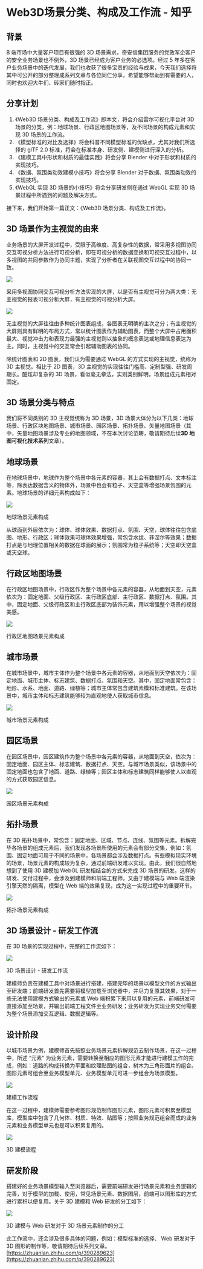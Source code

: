 # Web3D场景分类、构成及工作流 - 知乎
## 背景

B 端市场中大量客户项目有很强的 3D 场景需求，奇安信集团服务的党政军企客户的安全业务场景也不例外，3D 场景已经成为客户业务的必选项。经过 5 年多在客户业务场景中的迭代发展，我们也收获了很多宝贵的经验与成果，今天我们选择将其中可公开的部分整理成系列文章与各位同仁分享，希望能够帮助到有需要的人，同时也欢迎大牛们、砖家们随时指正。

## 分享计划

1.  《Web3D 场景分类、构成及工作流》即本文，将会介绍雷尔可视化平台对 3D 场景的分类，例：地球场景、行政区地图场景等，及不同场景的构成元素和实现 3D 场景的工作流。
2.  《模型标准的对比及选择》将会科普不同模型标准的优缺点，尤其对我们所选择的 glTF 2.0 标准，将会在标准本身、研发侧、建模侧进行深入的分析。
3.  《建模工具中形状和材质的最佳实践》将会分享 Blender 中对于形状和材质的实现技巧。
4.  《数据、氛围类动效建模小技巧》将会分享 Blender 对于数据、氛围类动效的实现技巧。
5.  《WebGL 实现 3D 场景的小技巧》将会分享研发侧在通过 WebGL 实现 3D 场景过程中所遇到的问题及解决方式。

接下来，我们开始第一篇正文：《Web3D 场景分类、构成及工作流》。

## 3D 场景作为主视觉的由来

业务场景的大屏开发过程中，受限于高维度、高复杂性的数据，常采用多视图协同交互可视分析方法进行可视分析，即在可视分析的数据变换和可视交互过程中，以多视图的共同参数作为协同主题，实现了分析者在关联视图交互过程中的协同一致。

![](https://pic1.zhimg.com/v2-d95040d1ba10df4ca29e6ce3089d2600_b.jpg)

采用多视图协同交互可视分析方法实现的大屏，以是否有主视觉可分为两大类：无主视觉的报表可视分析大屏，有主视觉的可视分析大屏。

![](https://pic3.zhimg.com/v2-cb739322a2299d44553986f2549c2922_b.jpg)

无主视觉的大屏往往由多种统计图表组成，各图表无明确的主次之分；有主视觉的大屏则具有鲜明的布局方式，常以统计图表作为辅助图表，而整个大屏中占用面积最大、视觉冲击力和表现力最强的主视觉则以抽象的概念表达或地理信息表达为主。同时，主视觉中的交互常会引起辅助图表的协同。

除统计图表和 2D 图表，我们认为需要通过 WebGL 的方式实现的主视觉，统称为 3D 主视觉。相比于 2D 图表，3D 主视觉的实现往往门槛高、定制型强、研发周期长。酷炫却复杂的 3D 场景，看似毫无章法，实则类别鲜明，场景组成元素相对固定。

## 3D 场景分类与特点

我们将不同类别的 3D 主视觉统称为 3D 场景，3D 场景大体分为以下几类：地球场景、行政区块地图场景、城市场景、园区场景、拓扑场景、矢量地图场景（其中，矢量地图场景涉及专业的地图领域，不在本次讨论范畴，敬请期待后续**3D 地图可视化技术系列**文章）。

## 地球场景

在地球场景中，地球作为整个场景中各元素的容器，其上会有数据打点、文本标注等，除表达数据含义的物体外，场景中也会有粒子、天空盒等增强场景氛围的元素。地球场景的详细元素构成如下：

![](https://pic4.zhimg.com/v2-0426a7df67cd922c13dd9e4bd68c4eef_b.jpg)

地球场景元素构成

从球面到外层依次为：球体、球体效果、数据打点、氛围、天空，球体往往包含底图、地形、行政区；球体效果可球体效果增强，常包含水纹、菲涅尔等效果；数据打点是与地理位置相关的数据在球面的展示；氛围常为粒子系统等；天空即天空盒或天空球。

## 行政区地图场景

在行政区地图场景中，行政区作为整个场景中各元素的容器，从地面到天空，元素依次为：固定地面、父级行政区、主行政区底部、主行政区、数据打点、氛围。其中，固定地面、父级行政区和主行政区底部为装饰元素，用以增强整个场景的视觉美感。

![](https://pic4.zhimg.com/v2-912349c7c8a395b13dcc03095a15143b_b.jpg)

行政区地图场景元素构成

## 城市场景

在城市场景中，城市主体作为整个场景中各元素的容器，从地面到天空依次为：固定地面、城市主体、标志建筑、数据打点、氛围和天空。其中，固定地面常包含：地形、水系、地面、道路、绿植等；城市主体常包含建筑素模和标准建筑。在该场景中，城市主体和标志建筑能够较为直观地使人获取城市信息。

![](https://pic1.zhimg.com/v2-8e40faf09d92013e84835b72c02dd808_b.jpg)

城市场景元素构成

## 园区场景

在园区场景中，园区建筑作为整个场景中各元素的容器，从地面到天空，依次为：固定地面、园区主体、标志建筑、数据打点、天空。与城市场景类似，该场景中的固定地面也包含了地面、道路、绿植等；园区主体和标志建筑同样能够使人以直观的方式获取园区信息。

![](https://pic3.zhimg.com/v2-b3ba3cb4932ec7b9a901fb3e2f8f2daa_b.jpg)

园区场景元素构成

## 拓扑场景

在 3D 拓扑场景中，常包含：固定地面、区域、节点、连线、氛围等元素。拆解完毕各场景的组成元素后，我们发现各场景所使用的元素会有部分交集，例如：氛围、固定地面可用于不同的场景中，各场景都会涉及数据打点。有些模拟现实环境的场景，场景元素的构成较为复杂，通过前端研发难以实现。由此，我们很自然地想到了使用 3D 建模加 WebGL 研发相结合的方式来完成 3D 场景的研发。这样的研发、交付过程中，会涉及到建模师和前端工程师，又由于建模端与 Web 端渲染引擎天然的隔离，模型在 Web 端的效果复现，成为这一实现过程中的重要环节。

![](https://pic4.zhimg.com/v2-b449ba89b16563e57efb8be147270bc3_b.jpg)

拓扑场景元素构成

## 3D 场景设计 - 研发工作流

在 3D 场景的实现过程中，完整的工作流如下：

![](https://pic3.zhimg.com/v2-a095bfb71012d3543cf0a95a229be51a_b.jpg)

3D 场景设计 - 研发工作流

建模师负责在建模工具中对场景进行搭建，搭建完毕的场景以模型文件的方式输出至研发端；前端研发首先需要将模型加载至浏览器中，并尽力复原其效果，对于一些无法使用建模方式输出的元素或 Web 端积累下来用以复用的元素，前端研发可直接添加至场景，并输出前端工程文件至业务研发；业务研发为实现业务交付需要为整个场景添加交互逻辑、数据逻辑等。

## 设计阶段

以城市场景为例，建模师首先按照业务场景元素拆解规范去制作场景，在这一过程中，所述 “元素” 为业务元素，需要转换至相应的图形元素才能进行建模工作的完成，例如：道路的构成转换为平面和纹理贴图的组合，树木为三角形面片的组合。图形元素可组合至业务模型单元、业务模型单元可进一步组合为场景模型。

![](https://pic1.zhimg.com/v2-6576cd9e3c77c137362bf64882854dc8_b.jpg)

建模工作流程

在这一过程中，建模师需要参考图形规范制作图形元素，图形元素可积累至模型库，模型库中包含了几何体、材质、特效、贴图等；按照业务规范组合而成的业务元素和业务模型单元也是可以积累复用的。

![](https://pic2.zhimg.com/v2-73b14a511cfed46a84495aea3c3bbda9_b.jpg)

3D 建模流程

## 研发阶段

搭建好的业务场景模型输入至浏览器后，需要前端研发进行场景元素和业务逻辑的完善，对于模型的加载、使用，常见场景元素、数据图层，前端可以图形库的方式进行累积以便复用。关于 3D 建模和 Web 研发的分工如下：

![](https://pic1.zhimg.com/v2-75c4e8939418d2f048d714567a55e4a0_b.jpg)

3D 建模与 Web 研发对于 3D 场景元素制作的分工

此工作流中，还会涉及很多具体的问题，例如：模型标准的选择、 Web 研发对于 3D 图形的制作等，敬请期待后续系列文章。 
 [https://zhuanlan.zhihu.com/p/390289623](https://zhuanlan.zhihu.com/p/390289623)
